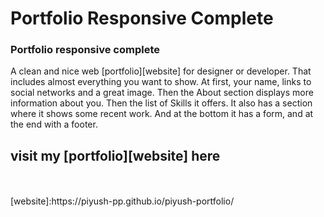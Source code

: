# Portfolio Responsive Complete
### Portfolio responsive complete
A clean and nice web [portfolio][website] for designer or developer. That includes almost everything you want to show. At first, your name, links to social networks and a great image. Then the About section displays more information about you. Then the list of Skills it offers. It also has a section where it shows some recent work. And at the bottom it has a form, and at the end with a footer.
## visit my [portfolio][website] here 


<br>
<br>
[website]:https://piyush-pp.github.io/piyush-portfolio/

